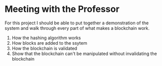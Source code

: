 # Meeting with the Professor

For this project I should be able to put together a demonstration of the system and walk through every part of what makes a blockchain work.

 1. How the hashing algorithm works
 2. How blocks are added to the ssytem
 3. How the blockchain is validated
 4. Show that the blockchain can't be manipulated without invalidating the blockchain
